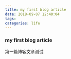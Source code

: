 ```yaml
---
title: my first blog article
date: 2018-09-07 12:40:04
tags:
categories: life
---
```

### my first blog article
第一篇博客文章测试